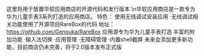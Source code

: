 这里将用于放置华软应用商店的开源代码和发行版本
\n华软应用商店是一款专为华为儿童手表3系列打造的应用商店。
特色：
使用无线调试安装应用
·无线调试相关功能使用了开源项目RareBox的代码
地址：https://github.com/Genouka/RareBox
应用源专为华为儿童手表打造
丰富的附加功能
·输入法切换
·应用管理
·无障碍管理
·内置shell截屏
未来会添加更多新功能，目前商店仍未完善，将于2.0版本发布正式版
